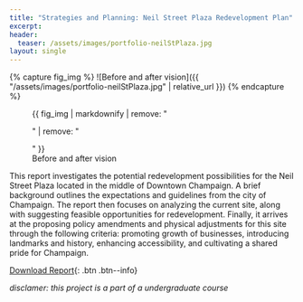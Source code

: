 ```yaml
---
title: "Strategies and Planning: Neil Street Plaza Redevelopment Plan"
excerpt: 
header:
  teaser: /assets/images/portfolio-neilStPlaza.jpg
layout: single
---
```

{% capture fig_img %}
![Before and after vision]({{ "/assets/images/portfolio-neilStPlaza.jpg" | relative_url }})
{% endcapture %}

<figure>
  {{ fig_img | markdownify | remove: "<p>" | remove: "</p>" }}
  <figcaption>Before and after vision</figcaption>
</figure>

This report investigates the potential redevelopment possibilities for the Neil Street Plaza located in the middle of Downtown Champaign. A brief background outlines the expectations and guidelines from the city of Champaign. The report then focuses on analyzing the current site, along with suggesting feasible opportunities for redevelopment. Finally, it arrives at the proposing policy amendments and physical adjustments for this site through the following criteria: promoting growth of businesses, introducing landmarks and history, enhancing accessibility, and cultivating a shared pride for Champaign.

[Download Report](/assets/images/neilStreetPlaza_redevelopmentPlan.pdf){: .btn .btn--info}

_disclamer: this project is a part of a undergraduate course_